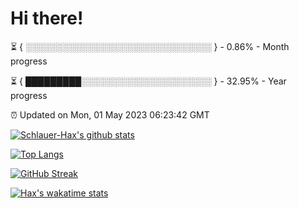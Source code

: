 # Hi there!

⏳ { ░░░░░░░░░░░░░░░░░░░░░░░░░░░░░░ } - 0.86% - Month progress

⏳ { █████████░░░░░░░░░░░░░░░░░░░░░ } - 32.95% - Year progress

⏰ Updated on Mon, 01 May 2023 06:23:42 GMT


[![Schlauer-Hax's github stats](https://github-readme-stats.vercel.app/api?username=Schlauer-Hax&show_icons=true&theme=dark&count_private=true)](https://github.com/Schlauer-Hax)


[![Top Langs](https://github-readme-stats.vercel.app/api/top-langs/?username=Schlauer-Hax&layout=compact&theme=dark)](https://github.com/Schlauer-Hax?tab=repositories)

[![GitHub Streak](https://streak-stats.demolab.com?user=Schlauer-Hax&theme=dark)](https://git.io/streak-stats)

[![Hax's wakatime stats](https://github-readme-stats.vercel.app/api/wakatime?username=Hax&theme=dark)](https://wakatime.com/@Hax)

